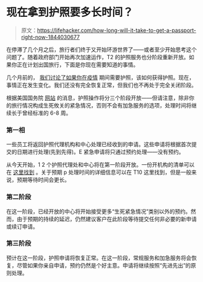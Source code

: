 # 现在拿到护照要多长时间？

> 原文：<https://lifehacker.com/how-long-will-it-take-to-get-a-passport-right-now-1844030677>

在停滞了几个月之后，旅行者们终于又开始环游世界了——或者至少开始思考这个问题了。随着政府部门开始再次加速运作，T2 的护照服务也分阶段重新开放。如果你正在计划出国旅行，下面是你现在需要知道的事情。



几个月前的， [我们讨论了如果你在疫情](https://lifehacker.com/how-to-get-a-passport-right-now-1842776017) 期间需要护照，该如何获得护照。现在，事情正在发生变化。我们还没有完全恢复正常，但我们也不再处于完全关闭阶段。

根据美国国务院 [网站](https://travel.state.gov/content/travel/en/traveladvisories/ea/passport-covid-19.html) 的消息，护照操作将分三个阶段开放——但请注意，除非你的旅行情况构成生死攸关的紧急情况，否则不会有加急服务的选项，处理时间将继续长于曾经标准的 6-8 周。

### 第一相

一些员工将返回护照代理机构和中心处理已经收到的申请。这些申请将根据首次提交的日期进行处理(先到先得)。E 紧急申请将只通过预约处理——没有预约。

从今天开始，1 2 个护照代理处和中心将在第一阶段开放。一份开机构的清单可以在 [这里找到](https://travel.state.gov/content/travel/en/passports/get-fast/passport-agencies.html) 。关于预期 p 处理时间的详细信息可以在 T10 这里找到，但是一般来说，预期等待时间会更长。

### 第二阶段

在这一阶段，已经开放的中心将开始接受更多“生死紧急情况”类别以外的预约。然而，由于预期的持续的延迟，仍然建议客户在此阶段等待提交任何非必要的新申请或续订申请。

### 第三阶段

预计在这一阶段，护照申请将恢复正常。在这一阶段，常规服务和加急服务将会恢复，尽管如果你亲自申请，预约仍然是个好主意。申请将继续按照“先进先出”的原则处理。